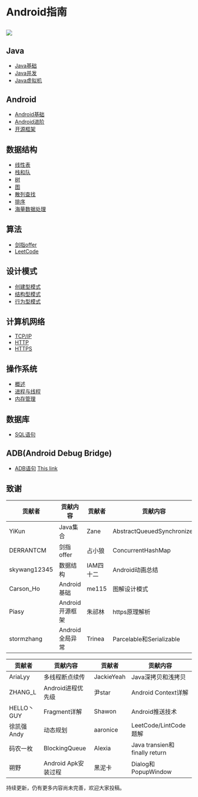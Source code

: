 # Android指南

## ![](/assets/page_icon.jpg)

## Java

* [Java基础](/java/basis.md)
* [Java并发](/java/concurrence.md)
* [Java虚拟机](/java/virtual-machine.md)

## Android

* [Android基础](/android/basis.md)
* [Android进阶](/android/advance.md)
* [开源框架](/android/open-source-framework.md)

## 数据结构

* [线性表](/data-structure/linear-list.md)
* [栈和队](/data-structure/stack-queue.md)
* [树](/data-structure/tree.md)
* [图](/data-structure/graph.md)
* [散列查找](/data-structure/hash.md)
* [排序](/data-structure/sort.md)
* [海量数据处理](/data-structure/mass_data_processing.md)

## 算法

* [剑指offer](/algorithm/For-offer.md)
* [LeetCode](/algorithm/leetcode.md)

## 设计模式

* [创建型模式](/design-mode/Builder-Pattern.md)
* [结构型模式](/design-mode/Structural-Patterns.md)
* [行为型模式](/design-mode/Behavioral-Pattern.md)

## 计算机网络

* [TCP/IP](/computer-networks/tcpip.md)
* [HTTP](/computer-networks/http.md)
* [HTTPS](/computer-networks/https.md)

## 操作系统

- [概述](/operating-system/summarize.md)
- [进程与线程](/operating-system/process-thread.md)
- [内存管理](/operating-system/memory-management.md)

## 数据库

- [SQL语句](/sql/SQL.md)

## ADB(Android Debug Bridge)

- [ADB语句](/adb/ADB.txt)
[This link](https://testerhome.com/topics/2565)

## 致谢

| 贡献者          | 贡献内容        | 贡献者    | 贡献内容                       |
| ------------ | ----------- | ------ | -------------------------- |
| YiKun        | Java集合      | Zane   | AbstractQueuedSynchronizer |
| DERRANTCM    | 剑指offer     | 占小狼    | ConcurrentHashMap          |
| skywang12345 | 数据结构        | IAM四十二 | Android动画总结                |
| Carson_Ho    | Android基础   | me115  | 图解设计模式                     |
| Piasy        | Android开源框架 | 朱祁林    | https原理解析                  |
| stormzhang   | Android全局异常 | Trinea | Parcelable和Serializable    |

| 贡献者       | 贡献内容            | 贡献者        | 贡献内容                         |
| --------- | --------------- | ---------- | ---------------------------- |
| AriaLyy   | 多线程断点续传         | JackieYeah | Java深拷贝和浅拷贝                  |
| ZHANG_L   | Android进程优先级    | 尹star      | Android Context详解            |
| HELLO丶GUY | Fragment详解      | Shawon     | Android推送技术                  |
| 徐凯强Andy   | 动态规划            | aaronice   | LeetCode/LintCode题解          |
| 码农一枚      | BlockingQueue   | Alexia     | Java transien和finally return |
| 朔野        | Android Apk安装过程 | 黑泥卡        | Dialog和PopupWindow           |

持续更新，仍有更多内容尚未完善，欢迎大家投稿。

